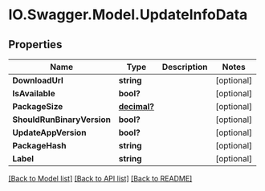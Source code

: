 # IO.Swagger.Model.UpdateInfoData
## Properties

Name | Type | Description | Notes
------------ | ------------- | ------------- | -------------
**DownloadUrl** | **string** |  | [optional] 
**IsAvailable** | **bool?** |  | [optional] 
**PackageSize** | [**decimal?**](BigDecimal.md) |  | [optional] 
**ShouldRunBinaryVersion** | **bool?** |  | [optional] 
**UpdateAppVersion** | **bool?** |  | [optional] 
**PackageHash** | **string** |  | [optional] 
**Label** | **string** |  | [optional] 

[[Back to Model list]](../README.md#documentation-for-models) [[Back to API list]](../README.md#documentation-for-api-endpoints) [[Back to README]](../README.md)

